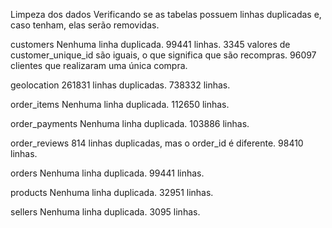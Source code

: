 Limpeza dos dados
Verificando se as tabelas possuem linhas duplicadas e, caso tenham, elas serão removidas.

customers
Nenhuma linha duplicada.
99441 linhas.
3345 valores de customer_unique_id são iguais, o que significa que são recompras.
96097 clientes que realizaram uma única compra.

geolocation
261831 linhas duplicadas.
738332 linhas.

order_items
Nenhuma linha duplicada.
112650 linhas.

order_payments
Nenhuma linha duplicada.
103886 linhas.

order_reviews
814 linhas duplicadas, mas o order_id é diferente.
98410 linhas.

orders
Nenhuma linha duplicada.
99441 linhas.

products
Nenhuma linha duplicada.
32951 linhas.

sellers
Nenhuma linha duplicada. 
3095 linhas.

